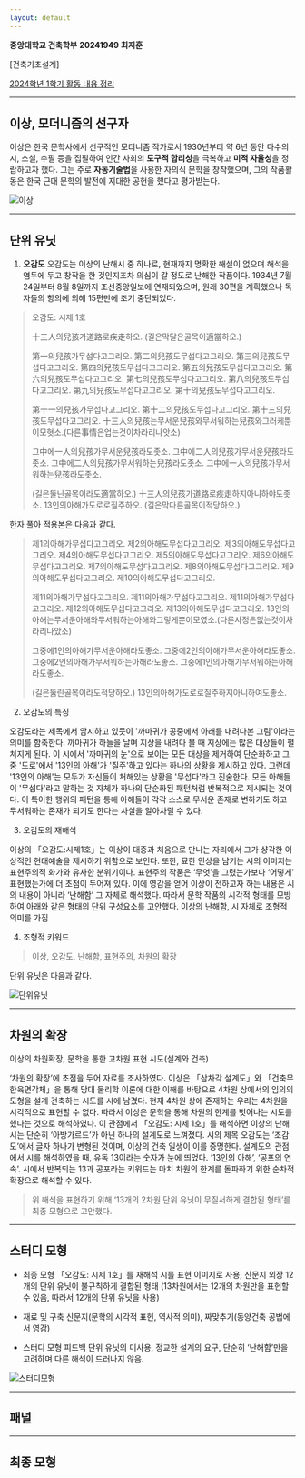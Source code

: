```yaml
---
layout: default
---
```


**중앙대학교 건축학부**
**20241949 최지훈**

[건축기초설계]  

[2024학년 1학기 활동 내용 정리](./another-page.html)


* * *

## 이상, 모더니즘의 선구자

 이상은 한국 문학사에서 선구적인 모더니즘 작가로서 1930년부터 약 6년 동안 다수의 시, 소설, 수필 등을 집필하여 인간 사회의 **도구적 합리성**을 극복하고 **미적 자율성**을 정랍하고자 했다. 그는 주로 **자동기술법**을 사용한 자의식 문학을 창작했으며, 그의 작품활동은 한국 근대 문학의 발전에 지대한 공헌을 했다고 평가받는다.

![이상](https://github.com/sssb1402/architect/blob/master/assets/images/sang.png)


* * *

## 단위 유닛

1. **오감도**
 오감도는 이상의 난해시 중 하나로, 현재까지 명확한 해설이 없으며 해석을 염두에 두고 창작을 한 것인지조차 의심이 갈 정도로 난해한 작품이다. 1934년 7월 24일부터 8월 8일까지 조선중앙일보에 연재되었으며, 원래 30편을 계획했으나 독자들의 항의에 의해 15편만에 조기 중단되었다. 
 
> 오감도: 시제 1호
> 
> 十三人의兒孩가道路로疾走하오.
> (길은막달은골목이適當하오.)
> 
> 第一의兒孩가무섭다고그리오.
> 第二의兒孩도무섭다고그리오.
> 第三의兒孩도무섭다고그리오.
> 第四의兒孩도무섭다고그리오.
> 第五의兒孩도무섭다고그리오.
> 第六의兒孩도무섭다고그리오.
> 第七의兒孩도무섭다고그리오.
> 第八의兒孩도무섭다고그리오.
> 第九의兒孩도무섭다고그리오.
> 第十의兒孩도무섭다고그리오.
> 
> 第十一의兒孩가무섭다고그리오.
> 第十二의兒孩도무섭다고그리오.
> 第十三의兒孩도무섭다고그리오.
> 十三人의兒孩는무서운兒孩와무서워하는兒孩와그러케뿐이모혓소.(다른事情은업는것이차라리나앗소)
> 
> 그中에一人의兒孩가무서운兒孩라도좃소.
> 그中에二人의兒孩가무서운兒孩라도좃소.
> 그中에二人의兒孩가무서워하는兒孩라도좃소.
> 그中에一人의兒孩가무서워하는兒孩라도좃소.
> 
> (길은뚤닌골목이라도適當하오.)
> 十三人의兒孩가道路로疾走하지아니하야도좃소.
> 13인의아해가도로로질주하오.
> (길은막다른골목이적당하오.)

한자 풀아 적용본은 다음과 같다.

> 제1의아해가무섭다고그리오.
> 제2의아해도무섭다고그리오.
> 제3의아해도무섭다고그리오.
> 제4의아해도무섭다고그리오.
> 제5의아해도무섭다고그리오.
> 제6의아해도무섭다고그리오.
> 제7의아해도무섭다고그리오.
> 제8의아해도무섭다고그리오.
> 제9의아해도무섭다고그리오.
> 제10의아해도무섭다고그리오.
> 
> 제11의아해가무섭다고그리오.
> 제11의아해가무섭다고그리오.
> 제11의아해가무섭다고그리오.
> 제12의아해도무섭다고그리오.
> 제13의아해도무섭다고그리오.
> 13인의아해는무서운아해와무서워하는아해와그렇게뿐이모였소.(다른사정은없는것이차라리나았소)
> 
> 그중에1인의아해가무서운아해라도좋소.
> 그중에2인의아해가무서운아해라도좋소.
> 그중에2인의아해가무서워하는아해라도좋소.
> 그중에1인의아해가무서워하는아해라도좋소.
> 
> (길은뚫린골목이라도적당하오.)
> 13인의아해가도로로질주하지아니하여도좋소.

2. 오감도의 특징

 오감도라는 제목에서 암시하고 있듯이 '까마귀가 공중에서 아래를 내려다본 그림'이라는 의미를 함축한다. 까마귀가 하늘을 날며 지상을 내려다 볼 때 지상에는 많은 대상들이 펼쳐지게 된다. 이 시에서 '까마귀의 눈'으로 보이는 모든 대상을 제거하여 단순화하고 그 중 '도로'에서 '13인의 아해'가 '질주'하고 있다는 하나의 상황을 제시하고 있다. 그런데 '13인의 아해'는 모두가 자신들이 처해있는 상황을 '무섭다'라고 진술한다. 모든 아해들이 '무섭다'라고 말하는 것 자체가 하나의 단순화된 패턴처럼 반복적으로 제시되는 것이다. 이 특이한 행위의 패턴을 통해 아해들이 각각 스스로 무서운 존재로 변하기도 하고 무서워하는 존재가 되기도 한다는 사실을 알아차릴 수 있다.

3. 오감도의 재해석

이상의 「오감도:시제1호」는 이상이 대중과 처음으로 만나는 자리에서 그가 샹각한 이상적인 현대예술을 제시하기 위함으로 보인다. 또한, 묘한 인상을 남기는 시의 이미지는 표현주의적 화가와 유사한 분위기이다. 
 표현주의 작품은 ‘무엇’을 그렸는가보다 ‘어떻게’ 표현했는가에 더 초점이 두어져 있다. 이에 영감을 얻어 이상이 전하고자 하는 내용은 시의 내용이 아니라 ‘난해함’ 그 자체로 해석했다. 따라서 문학 작품의 시각적 형태를 모방하여 아래와 같은 형태의 단위 구성요소를 고안했다.
 이상의 난해함, 시 자체로 조형적 의미를 가짐
 
4. 조형적 키워드


> 이상, 오감도, 난해함, 표현주의, 차원의 확장

단위 유닛은 다음과 같다.

![단위유닛](https://github.com/sssb1402/architect/blob/master/assets/images/%EB%8B%A8%EC%9C%84%20%EC%9C%A0%EB%8B%9B.png)

* * *

## 차원의 확장

이상의 차원확장, 문학을 통한 고차원 표현 시도(설계와 건축)

‘차원의 확장’에 초점을 두어 자료를 조사하였다. 이상은 「삼차각 설계도」와 「건축무한육면각체」을 통해 당대 물리학 이론에 대한 이해를 바탕으로 4차원 상에서의 임의의 도형을 설계 건축하는 시도를 시에 남겼다. 현재 4차원 상에 존재하는 우리는 4차원을 시각적으로 표현할 수 없다. 따라서 이상은 문학을 통해 차원의 한계를 벗어나는 시도를 했다는 것으로 해석하였다.
 이 관점에서 「오감도: 시제 1호」를 해석하면 이상의 난해시는 단순히 ‘아방가르드’가 아닌 하나의 설계도로 느껴졌다. 시의 제목 오감도는 ‘조감도’에서 글자 하나가 변형된 것이며, 이상의 건축 일생이 이를 증명한다. 설계도의 관점에서 시를 해석하였을 때, 유독 13이라는 숫자가 눈에 띄었다. ‘13인의 아해’, ‘공포의 연속’. 시에서 반복되는 13과 공포라는 키워드는 마치 차원의 한계를 돌파하기 위한 순차적 확장으로 해석할 수 있다.

> 위 해석을 표현하기 위해 ‘13개의 2차원 단위 유닛이 무질서하게 결합된 형태’를 최종 모형으로 고안했다.

* * *

## 스터디 모형

* 최종 모형
「오감도: 시제 1호」를 재해석
시를 표현 이미지로 사용, 신문지 외장
12개의 단위 유닛이 불규칙하게 결합된 형태
(13차원에서는 12개의 차원만을 표현할 수 있음, 따라서 12개의 단위 유닛을 사용)

* 재료 및 구축
  신문지(문학의 시각적 표현, 역사적 의미), 짜맞추기(동양건축 공법에서 영감)

* 스터디 모형 피드백
단위 유닛의 미사용, 정교한 설계의 요구, 단순히 ‘난해함’만을 고려하며 다른 해석이 드러나지 않음.

![스터디모형](https://github.com/sssb1402/architect/blob/master/assets/images/%EC%8A%A4%ED%84%B0%EB%94%94%EB%AA%A8%ED%98%95.png)

* * *

## 패널 

* * *

## 최종 모형


